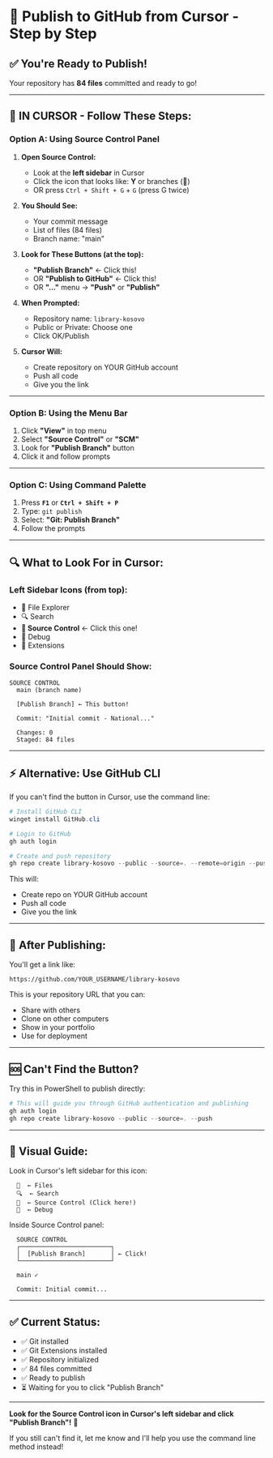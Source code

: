 # 🚀 Publish to GitHub from Cursor - Step by Step

## ✅ You're Ready to Publish!

Your repository has **84 files** committed and ready to go!

---

## 📝 **IN CURSOR - Follow These Steps:**

### **Option A: Using Source Control Panel**

1. **Open Source Control:**
   - Look at the **left sidebar** in Cursor
   - Click the icon that looks like: **Y** or branches (🌿)
   - OR press `Ctrl + Shift + G` + `G` (press G twice)

2. **You Should See:**
   - Your commit message
   - List of files (84 files)
   - Branch name: "main"

3. **Look for These Buttons (at the top):**
   - **"Publish Branch"** ← Click this!
   - OR **"Publish to GitHub"** ← Click this!
   - OR **"..."** menu → **"Push"** or **"Publish"**

4. **When Prompted:**
   - Repository name: `library-kosovo`
   - Public or Private: Choose one
   - Click OK/Publish

5. **Cursor Will:**
   - Create repository on YOUR GitHub account
   - Push all code
   - Give you the link

---

### **Option B: Using the Menu Bar**

1. Click **"View"** in top menu
2. Select **"Source Control"** or **"SCM"**
3. Look for **"Publish Branch"** button
4. Click it and follow prompts

---

### **Option C: Using Command Palette**

1. Press **`F1`** or **`Ctrl + Shift + P`**
2. Type: `git publish`
3. Select: **"Git: Publish Branch"**
4. Follow the prompts

---

## 🔍 **What to Look For in Cursor:**

### **Left Sidebar Icons (from top):**
- 📁 File Explorer
- 🔍 Search
- **🌿 Source Control** ← Click this one!
- 🐛 Debug
- 🧩 Extensions

### **Source Control Panel Should Show:**
```
SOURCE CONTROL
  main (branch name)
  
  [Publish Branch] ← This button!
  
  Commit: "Initial commit - National..."
  
  Changes: 0
  Staged: 84 files
```

---

## ⚡ **Alternative: Use GitHub CLI**

If you can't find the button in Cursor, use the command line:

```powershell
# Install GitHub CLI
winget install GitHub.cli

# Login to GitHub
gh auth login

# Create and push repository
gh repo create library-kosovo --public --source=. --remote=origin --push
```

This will:
- Create repo on YOUR GitHub account
- Push all code
- Give you the link

---

## 🎯 **After Publishing:**

You'll get a link like:
```
https://github.com/YOUR_USERNAME/library-kosovo
```

This is your repository URL that you can:
- Share with others
- Clone on other computers
- Show in your portfolio
- Use for deployment

---

## 🆘 **Can't Find the Button?**

Try this in PowerShell to publish directly:

```powershell
# This will guide you through GitHub authentication and publishing
gh auth login
gh repo create library-kosovo --public --source=. --push
```

---

## 📸 **Visual Guide:**

Look in Cursor's left sidebar for this icon:
```
  📁  ← Files
  🔍  ← Search  
  🌿  ← Source Control (Click here!)
  🐛  ← Debug
```

Inside Source Control panel:
```
  SOURCE CONTROL
  ┌─────────────────────────┐
  │  [Publish Branch]       │ ← Click!
  └─────────────────────────┘
  
  main ✓
  
  Commit: Initial commit...
```

---

## ✅ Current Status:

- ✅ Git installed
- ✅ Git Extensions installed
- ✅ Repository initialized
- ✅ 84 files committed
- ✅ Ready to publish
- ⏳ Waiting for you to click "Publish Branch"

---

**Look for the Source Control icon in Cursor's left sidebar and click "Publish Branch"!** 🚀

If you still can't find it, let me know and I'll help you use the command line method instead!

